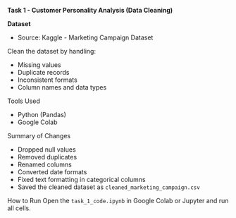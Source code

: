 **Task 1 - Customer Personality Analysis (Data Cleaning)**

**Dataset**
- Source: Kaggle - Marketing Campaign Dataset

Clean the dataset by handling:
- Missing values
- Duplicate records
- Inconsistent formats
- Column names and data types

Tools Used
- Python (Pandas)
- Google Colab

Summary of Changes
- Dropped null values
- Removed duplicates
- Renamed columns
- Converted date formats
- Fixed text formatting in categorical columns
- Saved the cleaned dataset as `cleaned_marketing_campaign.csv`

How to Run
Open the `task_1_code.ipynb` in Google Colab or Jupyter and run all cells.
